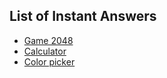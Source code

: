 ## List of Instant Answers

* [Game 2048](game2048)
* [Calculator](calculator)
* [Color picker](color_picker)
